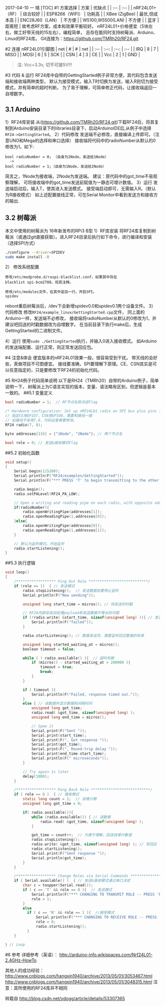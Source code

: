 2017-04-10 一 晴
[TOC]
#1 方案选择
| 方案             | 优缺点        |
| :--              | :--           |
| nRF24L01+（RF）  | 综合较好      |
| ESP8266（WIFI）  | 功耗高        |
| XBee (ZigBee)    | 最优,但成本高 |
| ENC28J60（LAN）  | 不方便        |
| W5100,W5500(LAN) | 不方便        |
| 蓝牙             | 距离短        |
故考虑RF方案，成本和效果平衡较好。
nRF24L01+价格便宜（5块左右，做工好带天线的15左右），编程简单，
且存在能同时支持树莓派、Arduino、Linux的RF24库。
Git连接为：https://github.com/TMRh20/RF24.git

#2 连接
nRF24L01引脚图
| net  | #    | #    | net  |
| :--  | :--: | :--: | :--  |
| IRQ  | 8    | 7    | MISO |
| MOSI | 6    | 5    | SCK  |
| CSN  | 4    | 3    | CE   |
| Vcc  | 2    | 1    | GND  |
> 注: Vcc=3.3v, 切不可接5V!!!

#3 代码 & 运行
RF24库中自带的GettingStarted例子非常方便，其代码包含发送端和接收端两种类型，
默认为接受模式，输入T时切换为发送，输入R则切为接受模式，并有简单的超时判断。
为了易于理解，可简单修正代码，让接收端返回一自增数字。
## 3.1 Arduino
1）RF24库安装
从(https://github.com/TMRh20/RF24.git)下载RF24后，将其复制到Arduino安装目录下的libraries目录下，启动ArduinoIDE后,从例子中选择`RF24->GettingStarted`。
2）代码修改
发送端不必修改，直接编译上传即可。（注意UNO和Mega的选择和串口选择）
接收端将代码中的radioNumber从默认的0修改为1。如下:
```
bool radioNumber = 0; （自身为2Node，发送给1Node）
  ->
bool radioNumber = 1;（自身为1Node，发送给2Node）
```
简言之，1Node为接收端，2Node为发送端。
建议：原代码中的got_time不易观察理解，
可将接收端中的got_time发送前赋值为一静态可增计数值。
3）运行
发送端启动后，输入T，使其进入发送模式。
接受端启动即可，无需输入R。（默认为R接收模式）
如上述配置接线正常，可在Serial Monitor中看到发送方和接收方的输出.
## 3.2 树莓派
本文中使用的树莓派为 16年新发布的RPi3 B型
1）RF库安装
将RF24库复制到树莓派（或通过git直接获取）。进入RF24目录后执行如下命令，进行编译和安装（选择SPI方式）
```bash
./configure --driver=SPIDEV
sudo make install -B
```
2） 修改系统配置
```
修改/etc/modprobe.d/raspi-blacklist.conf，如果其中存在
blacklist spi-bcm2708，将其注释。

修改/etc/modules文件，在其中追加一行，开启SPI。
spidev
```
reboot重启树莓派后，/dev下会新增spidev0.0和spidev0.1两个设备文件。
3）代码修改
修改`RF24/example_linux/GettingStarted.cpp`文件，
同上面的Arduino一样，发送端不必修改，
接收端将radioNumber从默认的0修改为1，并建议吧回送的时戳数据改为自增数字。
在当前目录下执行make后，生成GettingStarted的二进制文件。

4）运行
使用`sudo ./GettingStarted`执行，并输入0进入接收模式。
如Arduino的发送端配置、运行正常，则正常发送回应包。

#4 注意&体会
便宜版本的nRF24L01效果一般，很容易受到干扰。
带天线的会好些，真做项目不可图便宜。
接线要准确，SPI要理解下原理。CE、CSN其实是可以任意指定的，只是要修改下RF24的初始化代码。

#5 RH24例子代码简单说明
以下是RH24（TMRh20）自带的Arduino例子，简单说明一下，
树莓派上为C语言实现的版本，变量、语法略有区别，但逻辑是基本一致的。
##5.1 变量定义
```C
bool radioNumber = 1;  // RF节点名称决定Flag

/* Hardware configuration: Set up nRF24L01 radio on SPI bus plus pins 7 & 8 */
// 指定CE用GPIO7，CSN用GPIO8，需要和接线一致
// 如接线不采用7,8，代码这里需要修改。
RF24 radio(7, 8);

byte addresses[][6] = {"1Node", "2Node"}; // 两个节点名

bool role = 0; // 发送&接收模式Flag
```
##5.2 初始化函数
```C
void setup()
{
	Serial.begin(115200);
	Serial.println(F("RF24/examples/GettingStarted"));
	Serial.println(F("*** PRESS 'T' to begin transmitting to the other node"));

	radio.begin();
	radio.setPALevel(RF24_PA_LOW);

	// Open a writing and reading pipe on each radio, with opposite addresses
	if(radioNumber){
		radio.openWritingPipe(addresses[1]);
		radio.openReadingPipe(1,addresses[0]);
	}else{
		radio.openWritingPipe(addresses[0]);
		radio.openReadingPipe(1,addresses[1]);
	}

	// 默认为监听模式，开始监听
	radio.startListening();
}
```
##5.3 执行逻辑
```C
void loop()
{
	/****************** Ping Out Role ***************************/
	if (role == 1)  { // 发送模式
		radio.stopListening();  // 发送数据前要停止监听
		Serial.println(F("Now sending"));

		unsigned long start_time = micros(); // 待发送的时戳

		// RF24内部会自动处理payload和发送数据不等长的问题
		if (!radio.write( &start_time, sizeof(unsigned long) )){ // 发送数据
			Serial.println(F("failed"));
		}

		radio.startListening(); // 数据发送完，需要监听回应数据的到来

		unsigned long started_waiting_at = micros();
		boolean timeout = false;

		while ( ! radio.available() ){  // 超时判断
			if (micros() - started_waiting_at > 200000 ){
				timeout = true;
				break;
			}
		}

		if ( timeout ){
			Serial.println(F("Failed, response timed out."));
		}
		else { // 读数据并显示数据和间隔时间
			unsigned long got_time;
			radio.read( &got_time, sizeof(unsigned long) );
			unsigned long end_time = micros();

			// Spew it
			Serial.print(F("Sent "));
			Serial.print(start_time);
			Serial.print(F(", Got response "));
			Serial.print(got_time);
			Serial.print(F(", Round-trip delay "));
			Serial.print(end_time-start_time);
			Serial.println(F(" microseconds"));
		}

		// Try again 1s later
		delay(1000);
	}

	/****************** Pong Back Role ***************************/
	if ( role == 0 )  { // 接收模式
		static long count = 1;  // 自增计数
		unsigned long got_time = 0;

		if( radio.available()){
			while (radio.available()) { // 读数据
				radio.read( &got_time, sizeof(unsigned long) );
			}

			got_time = count++;  // 为便于理解，回送自增计数值
			radio.stopListening();
			radio.write( &got_time, sizeof(unsigned long) ); // 写回应
			radio.startListening();
			Serial.print(F("Sent response "));
			Serial.println(got_time);
		}
	}

	/****************** Change Roles via Serial Commands ***************************/
	if ( Serial.available() )  { // 发送&接收模式通过串口决定
		char c = toupper(Serial.read());
		if ( c == 'T' && role == 0 ){  // 发送模式
			Serial.println(F("*** CHANGING TO TRANSMIT ROLE -- PRESS 'R' TO SWITCH BACK"));
			role = 1;
		}
		else
		  if ( c == 'R' && role == 1 ){  //接受模式
			  Serial.println(F("*** CHANGING TO RECEIVE ROLE -- PRESS 'T' TO SWITCH BACK"));
			  role = 0;
			  radio.startListening();
		  }
	}

} // Loop
```
#6 参考
详细参考（英语）：
http://arduino-info.wikispaces.com/Nrf24L01-2.4GHz-HowTo

其他人的成功经验：
http://www.cnblogs.com/hangxin1940/archive/2013/05/01/3053467.html
http://www.cnblogs.com/hangxin1940/archive/2013/05/01/3048315.html
注意：其所使用的RF24库并不相同

转载自 http://blog.csdn.net/ydogg/article/details/53307365
